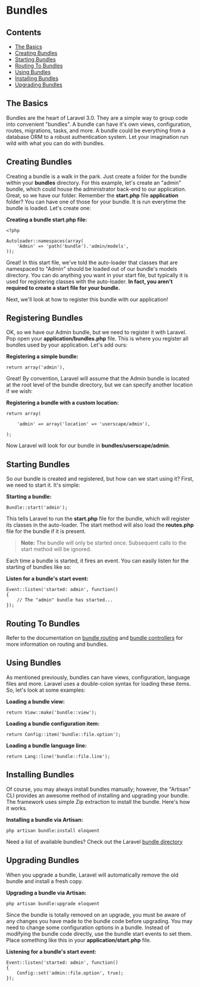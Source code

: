 # Bundles

## Contents

- [The Basics](#the-basics)
- [Creating Bundles](#creating-bundles)
- [Starting Bundles](#starting-bundles)
- [Routing To Bundles](#routing-to-bundles)
- [Using Bundles](#using-bundles)
- [Installing Bundles](#installing-bundles)
- [Upgrading Bundles](#upgrading-bundles)

<a name="the-basics"></a>
## The Basics

Bundles are the heart of Laravel 3.0. They are a simple way to group code into convenient "bundles". A bundle can have it's own views, configuration, routes, migrations, tasks, and more. A bundle could be everything from a database ORM to a robust authentication system. Let your imagination run wild with what you can do with bundles.

<a name="creating-and-registering"></a>
## Creating Bundles

Creating a bundle is a walk in the park. Just create a folder for the bundle within your **bundles** directory. For this example, let's create an "admin" bundle, which  could house the administrator back-end to our application. Great, so we have our folder. Remember the **start.php** file **application** folder? You can have one of those for your bundle. It is run everytime the bundle is loaded. Let's create one:

**Creating a bundle start.php file:**

	<?php

	Autoloader::namespaces(array(
		'Admin' => 'path('bundle').'admin/models',
	));

Great! In this start file, we've told the auto-loader that classes that are namespaced to "Admin" should be loaded out of our bundle's models directory. You can do anything you want in your start file, but typically it is used for registering classes with the auto-loader. **In fact, you aren't required to create a start file for your bundle.**

Next, we'll look at how to register this bundle with our application!

<a name="registering-bundles"></a>
## Registering Bundles

OK, so we have our Admin bundle, but we need to register it with Laravel. Pop open your **application/bundles.php** file. This is where you register all bundles used by your application. Let's add ours:

**Registering a simple bundle:**

	return array('admin'),

Great! By convention, Laravel will assume that the Admin bundle is located at the root level of the bundle directory, but we can specify another location if we wish:

**Registering a bundle with a custom location:**

	return array(

		'admin' => array('location' => 'userscape/admin'),

	);

Now Laravel will look for our bundle in **bundles/userscape/admin**.

<a name="starting-bundles"></a>
## Starting Bundles

So our bundle is created and registered, but how can we start using it? First, we need to start it. It's simple:

**Starting a bundle:**

	Bundle::start('admin');

This tells Laravel to run the **start.php** file for the bundle, which will register its classes in the auto-loader. The start method will also load the **routes.php** file for the bundle if it is present.

> **Note:** The bundle will only be started once. Subsequent calls to the start method will be ignored.

Each time a bundle is started, it fires an event. You can easily listen for the starting of bundles like so:

**Listen for a bundle's start event:**

	Event::listen('started: admin', function()
	{
		// The "admin" bundle has started...
	});

<a name="routing-to-bundles"></a>
## Routing To Bundles

Refer to the documentation on [bundle routing](/docs/routing#bundle-routes) and [bundle controllers](/docs/controllers#controller-routing) for more information on routing and bundles.

<a name="using-bundles"></a>
## Using Bundles

As mentioned previously, bundles can have views, configuration, language files and more. Laravel uses a double-colon syntax for loading these items. So, let's look at some examples:

**Loading a bundle view:**

	return View::make('bundle::view');

**Loading a bundle configuration item:**

	return Config::item('bundle::file.option');

**Loading a bundle language line:**

	return Lang::line('bundle::file.line');

<a name="installing-bundles"></a>
## Installing Bundles

Of course, you may always install bundles manually; however, the "Artisan" CLI provides an awesome method of installing and upgrading your bundle. The framework uses simple Zip extraction to install the bundle. Here's how it works.

**Installing a bundle via Artisan:**

	php artisan bundle:install eloquent

Need a list of available bundles? Check out the Laravel [bundle directory](http://bundles.laravel.com)

<a name="upgrading-bundles"></a>
## Upgrading Bundles

When you upgrade a bundle, Laravel will automatically remove the old bundle and install a fresh copy.

**Upgrading a bundle via Artisan:**

	php artisan bundle:upgrade eloquent

Since the bundle is totally removed on an upgrade, you must be aware of any changes you have made to the bundle code before upgrading. You may need to change some configuration options in a bundle. Instead of modifying the bundle code directly, use the bundle start events to set them. Place something like this in your **application/start.php** file.

**Listening for a bundle's start event:**

	Event::listen('started: admin', function()
	{
		Config::set('admin::file.option', true);
	});